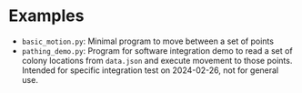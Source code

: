 # Examples

- `basic_motion.py`: Minimal program to move between a set of points
- `pathing_demo.py`: Program for software integration demo to read a set of
  colony locations from `data.json` and execute movement to those points.
  Intended for specific integration test on 2024-02-26, not for general use.
